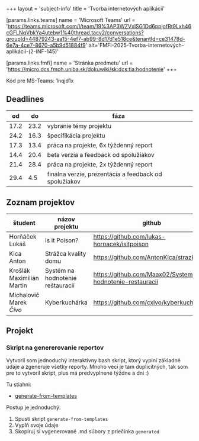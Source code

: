 +++
layout = 'subject-info'
title = 'Tvorba internetových aplikácií'

[params.links.teams]
name = 'Microsoft Teams'
url = 'https://teams.microsoft.com/l/team/19%3AP3WZVxlSG1Dd6ppjofRt9Lxh46cGFLNqVbkYa4utebw1%40thread.tacv2/conversations?groupId=44879243-aa15-4ef7-ab99-8d17d1e518ce&tenantId=ce31478d-6e7a-4ce7-8670-a5b9d51884f9'
alt='FMFI-2025-Tvorba-internetových-aplikácií-(2-INF-145)'

[params.links.fmfi]
name = 'Stránka predmetu'
url = 'https://micro.dcs.fmph.uniba.sk/dokuwiki/sk:dcs:tia:hodnotenie'
+++

Kód pre MS-Teams: 1nqjd1x

## Deadlines

|  od  |  do  | fáza |
| ---- | ---- | ----------------------------------- |
| 17.2 | 23.2 | vybranie témy projektu |
| 24.2 | 16.3 | špecifikácia projektu |
| 17.3 | 13.4 | práca na projekte, 6x týždenný report |
| 14.4 | 20.4 | beta verzia a feedback od spolužiakov |
| 21.4 | 28.4 | práca na projekte, 2x týždenný report |
| 29.4 | 4.5 | finálna verzie, prezentácia a feedback od spolužiakov |






## Zoznam projektov

| študent | názov projektu | github | hosting |
| - | - | - | - |
| Horňáček Lukáš | Is it Poison? | <https://github.com/lukas-hornacek/isitpoison> | - |
| Kica Anton | Strážca kvality domu | <https://github.com/AntonKica/strazkvaldo> | - |
| Krošlák Maximilián Martin | Systém na hodnotenie reštauracií | <https://github.com/Maax02/System-na-hodnotenie-restauracii> | - |
| Michalovič Marek _Čivo_ | Kyberkuchárka | <https://github.com/cxivo/kyberkucharka> | - |

## Projekt

### Skript na genererovanie reportov

Vytvoril som jednoduchý interaktívny bash skript, ktorý vyplní základné údaje a zgeneruje všetky reporty.
Mnoho vecí je tam duplicitných, tak som pre to vytvoril skript, plus má predvyplnené týždne a dni :)

Tu stiahni:

- [generate-from-templates](/tvorba-internetovych-aplikacii/generate-from-templates)

Postup je jednoduchý:

1. Spusti skript `generate-from-templates`
2. Vyplň svoje údaje
3. Skopíruj si vygenerované .md súbory z priečinka `generated`

